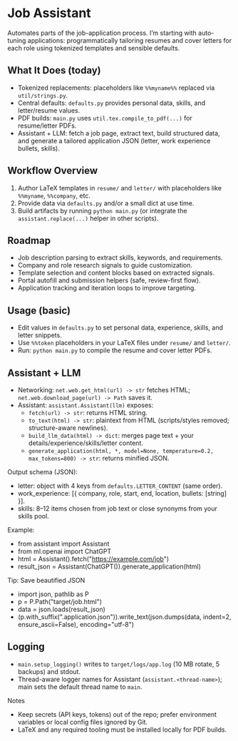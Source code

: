 # Job Assistant

Automates parts of the job-application process. I’m starting with auto-tuning applications: programmatically tailoring resumes and cover letters for each role using tokenized templates and sensible defaults.

## What It Does (today)
- Tokenized replacements: placeholders like `%%myname%%` replaced via `util/strings.py`.
- Central defaults: `defaults.py` provides personal data, skills, and letter/resume values.
- PDF builds: `main.py` uses `util.tex.compile_to_pdf(...)` for resume/letter PDFs.
- Assistant + LLM: fetch a job page, extract text, build structured data, and generate a tailored application JSON (letter, work experience bullets, skills).

## Workflow Overview
1. Author LaTeX templates in `resume/` and `letter/` with placeholders like `%%myname`, `%%company`, etc.
2. Provide data via `defaults.py` and/or a small dict at use time.
3. Build artifacts by running `python main.py` (or integrate the `assistant.replace(...)` helper in other scripts).

## Roadmap
- Job description parsing to extract skills, keywords, and requirements.
- Company and role research signals to guide customization.
- Template selection and content blocks based on extracted signals.
- Portal autofill and submission helpers (safe, review-first flow).
- Application tracking and iteration loops to improve targeting.

## Usage (basic)
- Edit values in `defaults.py` to set personal data, experience, skills, and letter snippets.
- Use `%%token` placeholders in your LaTeX files under `resume/` and `letter/`.
- Run: `python main.py` to compile the resume and cover letter PDFs.

## Assistant + LLM
- Networking: `net.web.get_html(url) -> str` fetches HTML; `net.web.download_page(url) -> Path` saves it.
- Assistant: `assistant.Assistant(llm)` exposes:
  - `fetch(url) -> str`: returns HTML string.
  - `to_text(html) -> str`: plaintext from HTML (scripts/styles removed; structure-aware newlines).
  - `build_llm_data(html) -> dict`: merges page text + your details/experience/skills/letter content.
  - `generate_application(html, *, model=None, temperature=0.2, max_tokens=800) -> str`: returns minified JSON.

Output schema (JSON):
- letter: object with 4 keys from `defaults.LETTER_CONTENT` (same order).
- work_experience: [{ company, role, start, end, location, bullets: [string] }].
- skills: 8–12 items chosen from job text or close synonyms from your skills pool.

Example:
- from assistant import Assistant
- from ml.openai import ChatGPT
- html = Assistant().fetch("https://example.com/job")
- result_json = Assistant(ChatGPT()).generate_application(html)

Tip: Save beautified JSON
- import json, pathlib as P
- p = P.Path("target/job.html")
- data = json.loads(result_json)
- (p.with_suffix(".application.json")).write_text(json.dumps(data, indent=2, ensure_ascii=False), encoding="utf-8")

## Logging
- `main.setup_logging()` writes to `target/logs/app.log` (10 MB rotate, 5 backups) and stdout.
- Thread-aware logger names for Assistant (`assistant.<thread-name>`); main sets the default thread name to `main`.

Notes
- Keep secrets (API keys, tokens) out of the repo; prefer environment variables or local config files ignored by Git.
- LaTeX and any required tooling must be installed locally for PDF builds.
